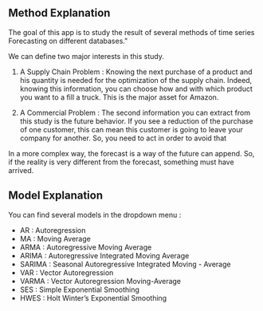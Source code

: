 ## Method Explanation
The goal of this app is to study the result of several methods of time series Forecasting on different databases."

We can define two major interests in this study.

1. A Supply Chain Problem :
Knowing the next purchase of a product and his quantity is needed for the optimization of the supply chain.
Indeed, knowing this information, you can choose how and with which product you want to a fill a truck.
This is the major asset for Amazon. 

2. A Commercial Problem :
The second information you can extract from this study is the future behavior.
If you see a reduction of the purchase of one customer, this can mean this customer is going to leave 
your company for another.
So, you need to act in order to avoid that

In a more complex way, the forecast is a way of the future can append. So, if the reality is very different
from the forecast, something must have arrived.

## Model Explanation
You can find several models in the dropdown menu : 
* AR : Autoregression
* MA : Moving Average
* ARMA : Autoregressive Moving Average
* ARIMA : Autoregressive Integrated Moving Average
* SARIMA : Seasonal Autoregressive Integrated Moving - Average
* VAR : Vector Autoregression
* VARMA : Vector Autoregression Moving-Average
* SES : Simple Exponential Smoothing
* HWES : Holt Winter’s Exponential Smoothing
